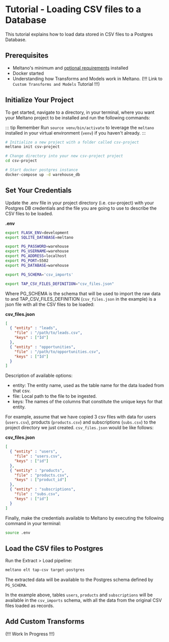 # Tutorial - Loading CSV files to a Database

This tutorial explains how to load data stored in CSV files to a Postgres Database.

## Prerequisites

- Meltano's minimum and [optional requirements](./installation.html#requirements) installed
- Docker started
- Understanding how Transforms and Models work in Meltano. (!!! Link to `Custom Transforms and Models` Tutorial !!!)

## Initialize Your Project

To get started, navigate to a directory, in your terminal, where you want your Meltano project to be installed and run the following commands:

::: tip Remember
Run `source venv/bin/activate` to leverage the `meltano` installed in your virtual environment (`venv`) if you haven't already.
:::

```bash
# Initialize a new project with a folder called csv-project
meltano init csv-project

# Change directory into your new csv-project project
cd csv-project

# Start docker postgres instance
docker-compose up -d warehouse_db
```

## Set Your Credentials
Update the .env file in your project directory (i.e. csv-project) with your Postgres DB credentials and the file you are going to use to describe the CSV files to be loaded.

**.env**
```bash
export FLASK_ENV=development
export SQLITE_DATABASE=meltano

export PG_PASSWORD=warehouse
export PG_USERNAME=warehouse
export PG_ADDRESS=localhost
export PG_PORT=5502
export PG_DATABASE=warehouse

export PG_SCHEMA='csv_imports'

export TAP_CSV_FILES_DEFINITION="csv_files.json"
```

Where PG_SCHEMA is the schema that will be used to import the raw data to and TAP_CSV_FILES_DEFINITION (`csv_files.json` in the example) is a json file with all the CSV files to be loaded:

**csv_files.json**
```json
[   
  { "entity" : "leads",
    "file" : "/path/to/leads.csv",
    "keys" : ["Id"]
  },
  { "entity" : "opportunities",
    "file" : "/path/to/opportunities.csv",
    "keys" : ["Id"]
  }
]
```

Description of available options:
  - entity: The entity name, used as the table name for the data loaded from that csv.
  - file: Local path to the file to be ingested.
  - keys: The names of the columns that constitute the unique keys for that entity.

For example, assume that we have copied 3 csv files with data for users (`users.csv`), products (`products.csv`) and subscriptions (`subs.csv`) to the project directory we just created. `csv_files.json` would be like follows:

**csv_files.json**
```json
[   
  { "entity" : "users",
    "file" : "users.csv",
    "keys" : ["id"]
  },
  { "entity" : "products",
    "file" : "products.csv",
    "keys" : ["product_id"]
  },
  { "entity" : "subscriptions",
    "file" : "subs.csv",
    "keys" : ["id"]
  }
]
```


Finally, make the credentials available to Meltano by executing the following command in your terminal:

```bash
source .env
```

## Load the CSV files to Postgres

Run the Extract > Load pipeline:

```bash
meltano elt tap-csv target-postgres
```

The extracted data will be available to the Postgres schema defined by `PG_SCHEMA`.

In the example above, tables `users`, `products` and `subscriptions` will be available in the `csv_imports` schema, with all the data from the original CSV files loaded as records.

## Add Custom Transforms

(!!! Work In Progress !!!)
